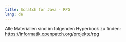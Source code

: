 ```yaml
---
title: Scratch for Java - RPG
lang: de
---
```


Alle Materialien sind im folgenden Hyperbook zu finden: https://informatik.openpatch.org/projekte/rpg
